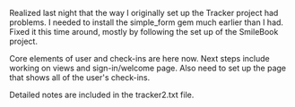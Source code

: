 Realized last night that the way I originally set up the Tracker project had problems. I needed to install the simple_form gem much earlier than I had. Fixed it this time around, mostly by following the set up of the SmileBook project.

Core elements of user and check-ins are here now. Next steps include working on views and sign-in/welcome page. Also need to set up the page that shows all of the user's check-ins.

Detailed notes are included in the tracker2.txt file.
